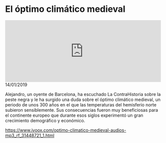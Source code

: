 # El óptimo climático medieval
<iframe id='audio_88903085' frameborder='0' allowfullscreen='' scrolling='no' height='200' style='width:100%;' src='https://www.ivoox.com/player_ej_31448721_6_1.html' loading='lazy'></iframe>14/01/2019

Alejandro, un oyente de Barcelona, ha escuchado La ContraHistoria sobre la peste negra y le ha surgido una duda sobre el óptimo climático medieval, un periodo de unos 300 años en el que las temperaturas del hemisferio norte subieron sensiblemente. Sus consecuencias fueron muy beneficiosas para el continente europeo que durante esos siglos experimentó un gran crecimiento demográfico y económico.

https://www.ivoox.com/optimo-climatico-medieval-audios-mp3_rf_31448721_1.html
